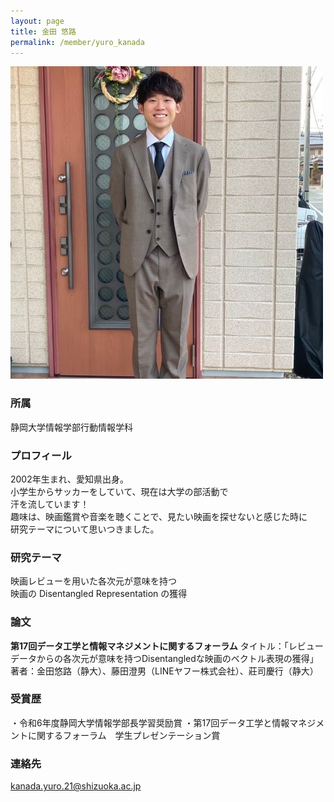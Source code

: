 ```yaml
---
layout: page
title: 金田 悠路
permalink: /member/yuro_kanada
---
```

![写真](/assets/img/members/yuro_kanada.jpg "金田")

### 所属
静岡大学情報学部行動情報学科

### プロフィール
2002年生まれ、愛知県出身。  
小学生からサッカーをしていて、現在は大学の部活動で  
汗を流しています！  
趣味は、映画鑑賞や音楽を聴くことで、見たい映画を探せないと感じた時に  
研究テーマについて思いつきました。

### 研究テーマ
映画レビューを用いた各次元が意味を持つ  
映画の Disentangled Representation の獲得

### 論文
**第17回データ工学と情報マネジメントに関するフォーラム**
タイトル：「レビューデータからの各次元が意味を持つDisentangledな映画のベクトル表現の獲得」
著者：金田悠路（静大）、藤田澄男（LINEヤフー株式会社）、莊司慶行（静大）

### 受賞歴
・令和6年度静岡大学情報学部長学習奨励賞
・第17回データ工学と情報マネジメントに関するフォーラム　学生プレゼンテーション賞

### 連絡先
kanada.yuro.21@shizuoka.ac.jp